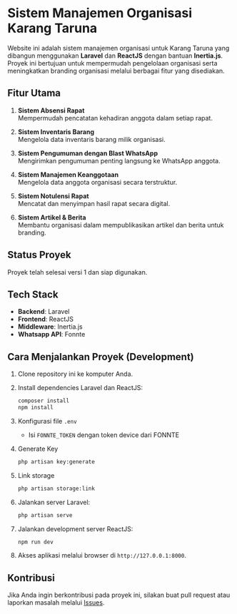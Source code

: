 # Sistem Manajemen Organisasi Karang Taruna

Website ini adalah sistem manajemen organisasi untuk Karang Taruna yang dibangun menggunakan **Laravel** dan **ReactJS** dengan bantuan **Inertia.js**. Proyek ini bertujuan untuk mempermudah pengelolaan organisasi serta meningkatkan branding organisasi melalui berbagai fitur yang disediakan.

## Fitur Utama
1. **Sistem Absensi Rapat**  
    Mempermudah pencatatan kehadiran anggota dalam setiap rapat.

2. **Sistem Inventaris Barang**  
    Mengelola data inventaris barang milik organisasi.

3. **Sistem Pengumuman dengan Blast WhatsApp**  
    Mengirimkan pengumuman penting langsung ke WhatsApp anggota.

4. **Sistem Manajemen Keanggotaan**  
    Mengelola data anggota organisasi secara terstruktur.

5. **Sistem Notulensi Rapat**  
    Mencatat dan menyimpan hasil rapat secara digital.

6. **Sistem Artikel & Berita**  
    Membantu organisasi dalam mempublikasikan artikel dan berita untuk branding.

## Status Proyek
Proyek telah selesai versi 1 dan siap digunakan.

## Tech Stack
- **Backend**: Laravel  
- **Frontend**: ReactJS  
- **Middleware**: Inertia.js  
- **Whatsapp API**: Fonnte

## Cara Menjalankan Proyek (Development)
1. Clone repository ini ke komputer Anda.
2. Install dependencies Laravel dan ReactJS:
    ```bash
    composer install
    npm install
    ```
3. Konfigurasi file `.env` 
    - Isi `FONNTE_TOKEN` dengan token device dari FONNTE

4. Generate Key
    ```bash
    php artisan key:generate
    ```
5. Link storage
    ```bash
    php artisan storage:link
    ```
4. Jalankan server Laravel:
    ```bash
    php artisan serve
    ```
5. Jalankan development server ReactJS:
    ```bash
    npm run dev
    ```
6. Akses aplikasi melalui browser di `http://127.0.0.1:8000`.

## Kontribusi
Jika Anda ingin berkontribusi pada proyek ini, silakan buat pull request atau laporkan masalah melalui [Issues](#).
